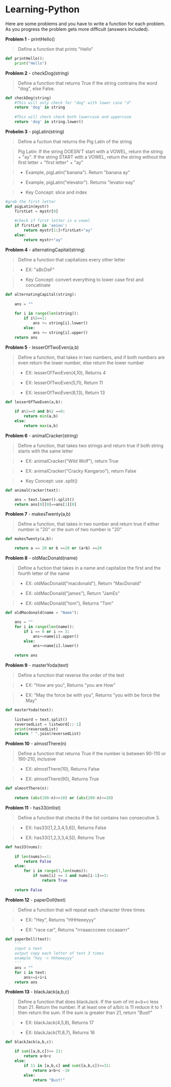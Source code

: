 # Learning-Python

Here are some problems and you have to write a function for each problem. As you progress the problem gets more difficult (answers included).

**Problem 1** - printHello()

>Define a function that prints "Hello"


```python
def printHello():
    print("Hello")
```


**Problem 2** - checkDog(string)

>Define a function that returns True if the string contrains the word "dog", else False.


```python
def checkDog(string)
    #This will only check for "dog" with lower case "d"
    return 'dog' in string
    
    #This will check check both lowercase and uppercase
    return 'dog' in string.lower()
```

**Probelm 3** - pigLatin(string)

>Define a fuction that returns the Pig Latin of the string

> Pig Latin: 
> If the string DOESN'T start with a VOWEL, return the string + "ay". If the string START with a VOWEL, return the string without the first letter + "first letter" + "ay"

> * Example, pigLatin("banana"). Return "banana ay"

> * Example, pigLatin("elevator"). Returns "levator eay" 

> * Key Concept: slice and index 

```python
#grab the first letter
def pigLatin(mystr)
    firstLet = mystr[0]
    
    #check if first letter is a vowel 
    if firstLet in 'aeiou':
        return mystr[1:]+firstLet+"ay"
    else:
        return mystr+"ay"
```

**Problem 4** - alternatingCapital(string)

>Define a function that capitalizes every other letter

>* EX: "aBcDeF"

>* Key Concept: convert everything to lower case first and concatinate  

```python
def alternatingCapital(string):
   
    ans = ""
    
    for i in range(len(string)):
        if i%2==1:
            ans += string[i].lower()
        else:
            ans += string[i].upper()
    return ans


```

**Problem 5** - lesserOfTwoEven(a,b)

>Define a function, that takes in two numbers, and if both numbers are even return the lower number, else return the lower number

>* EX: lesserOfTwoEven(4,10), Returns 4

>* EX: lesserOfTwoEven(5,11), Return 11

>* EX: lesserOfTwoEven(8,13), Return 13

```python
def lesserOfTwoEven(a,b):
 
    if a%2==0 and b%2 ==0:
        return min(a,b)
    else:
        return max(a,b)
```

**Problem 6** - animalCracker(string)

>Define a function, that takes two strings and return true if both string starts with the same letter

>* EX: animalCracker("Wild Wolf"), return True

>* EX: animalCracker("Cracky Kangaroo"), return False

>* Key Concept: use .split()

```python
def animalCracker(text):

    ans = text.lower().split()
    return ans[0][0]==ans[1][0]
```

**Problem 7** - makesTwenty(a,b)

>Define a function, that takes in two number and return true if either number is "20" or the sum of two number is "20"

```python
def makesTwenty(a,b):

    return a == 20 or b ==20 or (a+b) ==20

```

**Problem 8** - oldMacDonald(name)
> Define a fuction that takes in a name and capitalize the first and the fourth letter of the name

>* EX: oldMacDonald("macdonald"), Return "MacDonald"

>* EX: oldMacDonald("james"), Return "JamEs"

>* EX: oldMacDonald("tom"), Returns "Tom"

```python
def oldMacdonald(name = "Name"):

    ans = ""
    for i in range(len(name)):
        if i == 0 or i == 3:
            ans+=name[i].upper()
        else:
            ans+=name[i].lower()
    
    return ans
```

**Problem 9** - masterYoda(text)
> Define a function that reverse the order of the text

>* EX: "How are you", Returns "you are How"

>* EX: "May the force be with you", Returns "you with be force the May"

```python
def masterYoda(text):
    
    listword = text.split()
    reversedList = listword[::-1]
    print(reversedList)
    return " ".join(reversedList)
```

**Problem 10** - almostThere(n)
>Define a function that returns True if the number is between 90-110 or 190-210, inclusive

>* EX: almostThere(10), Returns False

>* EX: almostThere(90), Returns True

```python
def almostThere(n):
  
    return (abs(100-n)<=10) or (abs(200-n)<=10)

```

**Problem 11** - has33(intlist)
> Define a function that checks if the list contains two consecutive 3.

>* EX: has33([1,2,3,4,5,6]), Returns False

>* EX: has33([1,2,3,3,4,5]), Returns True

```python 
def has33(nums):
    
    if len(nums)==1:
        return False
    else:
        for i in range(1,len(nums)):
            if nums[i] == 3 and nums[i-1]==3:
                return True
    
    return False

```

**Problem 12** - paperDoll(text)

> Define a function that will repeat each character three times

>* EX: "Hey", Returns "HHHeeeyyy"

>* EX: "race car", Returns "rrraaaccceee   cccaaarrr"

```python
def paperDoll(text):
    '''
    input a text
    output copy each letter of text 3 times
    example "hey -> hhheeeyyy"
    '''
    ans = ""
    for i in text:
        ans+=i+i+i
    return ans

```

**Problem 13** - blackJack(a,b,c)
> Define a function that does blackJack. If the sum of int a+b+c less than 21. Return the number. If at least one of a/b/c is 11 reduce it to 1 then return the sum. If the sum is greater than 21, return "Bust!"

>* EX: blackJack(4,5,8), Returns 17

>* EX: blackJack(11,8,7), Returns 16

```python 
def blackJack(a,b,c):

    if sum([a,b,c])<= 21:
        return a+b+c
    else:
        if 11 in [a,b,c] and sum([a,b,c])<=31:
            return a+b+c -10
        else:
            return "Bust!"
```

